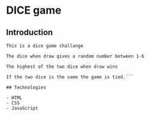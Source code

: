 # DICE game

## Introduction

````
This is a dice game challange

The dice when draw gives a random number between 1-6

The highest of the two dice when draw wins

If the two dice is the same the game is tied.```

## Technologies

- HTML
- CSS
- JavaScript
````
